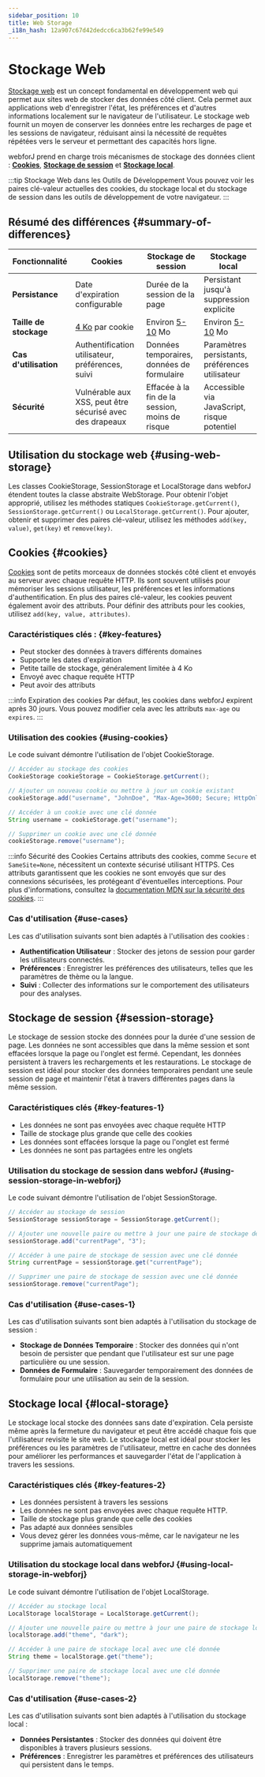 ```yaml
---
sidebar_position: 10
title: Web Storage
_i18n_hash: 12a907c67d42dedcc6ca3b62fe99e549
---
```

<!-- vale off -->
# Stockage Web <DocChip chip='since' label='23.06' />
<!-- vale on -->

[Stockage web](https://developer.mozilla.org/en-US/docs/Web/API/Web_Storage_API) est un concept fondamental en développement web qui permet aux sites web de stocker des données côté client. Cela permet aux applications web d'enregistrer l'état, les préférences et d'autres informations localement sur le navigateur de l'utilisateur. Le stockage web fournit un moyen de conserver les données entre les recharges de page et les sessions de navigateur, réduisant ainsi la nécessité de requêtes répétées vers le serveur et permettant des capacités hors ligne.

webforJ prend en charge trois mécanismes de stockage des données client : [**Cookies**](#cookies), [**Stockage de session**](#session-storage) et [**Stockage local**](#local-storage).

:::tip Stockage Web dans les Outils de Développement
Vous pouvez voir les paires clé-valeur actuelles des cookies, du stockage local et du stockage de session dans les outils de développement de votre navigateur.
:::

## Résumé des différences {#summary-of-differences}
| Fonctionnalité      | Cookies                                      | Stockage de session                          | Stockage local                            |
|---------------------|----------------------------------------------|----------------------------------------------|------------------------------------------|
| **Persistance**     | Date d'expiration configurable                | Durée de la session de la page              | Persistant jusqu'à suppression explicite |
| **Taille de stockage**| [4 Ko](https://en.wikipedia.org/wiki/HTTP_cookie#Implementation) par cookie                             | Environ [5-10](https://en.wikipedia.org/wiki/Web_storage#Storage_size) Mo                           | Environ [5-10](https://en.wikipedia.org/wiki/Web_storage#Storage_size) Mo                           |
| **Cas d'utilisation**| Authentification utilisateur, préférences, suivi   | Données temporaires, données de formulaire   | Paramètres persistants, préférences utilisateur    |
| **Sécurité**        | Vulnérable aux XSS, peut être sécurisé avec des drapeaux | Effacée à la fin de la session, moins de risque | Accessible via JavaScript, risque potentiel|

## Utilisation du stockage web {#using-web-storage}
Les classes <JavadocLink type="foundation" location="com/webforj/webstorage/CookieStorage" code='true'>CookieStorage</JavadocLink>, <JavadocLink type="foundation" location="com/webforj/webstorage/SessionStorage" code='true'>SessionStorage</JavadocLink> et <JavadocLink type="foundation" location="com/webforj/webstorage/LocalStorage" code='true'>LocalStorage</JavadocLink> dans webforJ étendent toutes la classe abstraite <JavadocLink type="foundation" location="com/webforj/webstorage/WebStorage" code='true'>WebStorage</JavadocLink>. Pour obtenir l'objet approprié, utilisez les méthodes statiques `CookieStorage.getCurrent()`, `SessionStorage.getCurrent()` ou `LocalStorage.getCurrent()`. Pour ajouter, obtenir et supprimer des paires clé-valeur, utilisez les méthodes `add(key, value)`, `get(key)` et `remove(key)`.

## Cookies {#cookies}
[Cookies](https://developer.mozilla.org/en-US/docs/Web/HTTP/Cookies) sont de petits morceaux de données stockés côté client et envoyés au serveur avec chaque requête HTTP. Ils sont souvent utilisés pour mémoriser les sessions utilisateur, les préférences et les informations d'authentification. En plus des paires clé-valeur, les cookies peuvent également avoir des attributs. Pour définir des attributs pour les cookies, utilisez `add(key, value, attributes)`.

### Caractéristiques clés : {#key-features}
- Peut stocker des données à travers différents domaines
- Supporte les dates d'expiration
- Petite taille de stockage, généralement limitée à 4 Ko
- Envoyé avec chaque requête HTTP
- Peut avoir des attributs

:::info Expiration des cookies
Par défaut, les cookies dans webforJ expirent après 30 jours. Vous pouvez modifier cela avec les attributs `max-age` ou `expires`.
:::

### Utilisation des cookies {#using-cookies}

Le code suivant démontre l'utilisation de l'objet <JavadocLink type="foundation" location="com/webforj/webstorage/CookieStorage" code='true'>CookieStorage</JavadocLink>.

```java
// Accéder au stockage des cookies
CookieStorage cookieStorage = CookieStorage.getCurrent();

// Ajouter un nouveau cookie ou mettre à jour un cookie existant
cookieStorage.add("username", "JohnDoe", "Max-Age=3600; Secure; HttpOnly");

// Accéder à un cookie avec une clé donnée
String username = cookieStorage.get("username");

// Supprimer un cookie avec une clé donnée
cookieStorage.remove("username");
```
:::info Sécurité des Cookies
Certains attributs des cookies, comme `Secure` et `SameSite=None`, nécessitent un contexte sécurisé utilisant HTTPS. Ces attributs garantissent que les cookies ne sont envoyés que sur des connexions sécurisées, les protégeant d'éventuelles interceptions. Pour plus d'informations, consultez la [documentation MDN sur la sécurité des cookies](https://developer.mozilla.org/en-US/docs/Web/HTTP/Cookies#security).
:::

### Cas d'utilisation {#use-cases}
Les cas d'utilisation suivants sont bien adaptés à l'utilisation des cookies :

- **Authentification Utilisateur** : Stocker des jetons de session pour garder les utilisateurs connectés.
- **Préférences** : Enregistrer les préférences des utilisateurs, telles que les paramètres de thème ou la langue.
- **Suivi** : Collecter des informations sur le comportement des utilisateurs pour des analyses.

## Stockage de session {#session-storage}
Le stockage de session stocke des données pour la durée d'une session de page. Les données ne sont accessibles que dans la même session et sont effacées lorsque la page ou l'onglet est fermé. Cependant, les données persistent à travers les rechargements et les restaurations. Le stockage de session est idéal pour stocker des données temporaires pendant une seule session de page et maintenir l'état à travers différentes pages dans la même session.

### Caractéristiques clés {#key-features-1}
- Les données ne sont pas envoyées avec chaque requête HTTP
- Taille de stockage plus grande que celle des cookies
- Les données sont effacées lorsque la page ou l'onglet est fermé
- Les données ne sont pas partagées entre les onglets

### Utilisation du stockage de session dans webforJ {#using-session-storage-in-webforj}

Le code suivant démontre l'utilisation de l'objet <JavadocLink type="foundation" location="com/webforj/webstorage/SessionStorage" code='true'>SessionStorage</JavadocLink>.

```java
// Accéder au stockage de session
SessionStorage sessionStorage = SessionStorage.getCurrent();

// Ajouter une nouvelle paire ou mettre à jour une paire de stockage de session existante
sessionStorage.add("currentPage", "3");

// Accéder à une paire de stockage de session avec une clé donnée
String currentPage = sessionStorage.get("currentPage");

// Supprimer une paire de stockage de session avec une clé donnée
sessionStorage.remove("currentPage");
```

### Cas d'utilisation {#use-cases-1}
Les cas d'utilisation suivants sont bien adaptés à l'utilisation du stockage de session :

- **Stockage de Données Temporaire** : Stocker des données qui n'ont besoin de persister que pendant que l'utilisateur est sur une page particulière ou une session.
- **Données de Formulaire** : Sauvegarder temporairement des données de formulaire pour une utilisation au sein de la session.

## Stockage local {#local-storage}
Le stockage local stocke des données sans date d'expiration. Cela persiste même après la fermeture du navigateur et peut être accédé chaque fois que l'utilisateur revisite le site web. Le stockage local est idéal pour stocker les préférences ou les paramètres de l'utilisateur, mettre en cache des données pour améliorer les performances et sauvegarder l'état de l'application à travers les sessions.

### Caractéristiques clés {#key-features-2}

- Les données persistent à travers les sessions
- Les données ne sont pas envoyées avec chaque requête HTTP.
- Taille de stockage plus grande que celle des cookies
- Pas adapté aux données sensibles
- Vous devez gérer les données vous-même, car le navigateur ne les supprime jamais automatiquement

### Utilisation du stockage local dans webforJ {#using-local-storage-in-webforj}

Le code suivant démontre l'utilisation de l'objet <JavadocLink type="foundation" location="com/webforj/webstorage/LocalStorage" code='true'>LocalStorage</JavadocLink>.

```java
// Accéder au stockage local
LocalStorage localStorage = LocalStorage.getCurrent();

// Ajouter une nouvelle paire ou mettre à jour une paire de stockage local existante
localStorage.add("theme", "dark");

// Accéder à une paire de stockage local avec une clé donnée
String theme = localStorage.get("theme");

// Supprimer une paire de stockage local avec une clé donnée
localStorage.remove("theme");
```

### Cas d'utilisation {#use-cases-2}
Les cas d'utilisation suivants sont bien adaptés à l'utilisation du stockage local :

- **Données Persistantes** : Stocker des données qui doivent être disponibles à travers plusieurs sessions.
- **Préférences** : Enregistrer les paramètres et préférences des utilisateurs qui persistent dans le temps.
